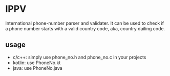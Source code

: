 IPPV
======================================================
  International phone-number parser and validater. It
can be used to check if a phone number starts with a
valid country code, aka, country dailing code.


usage
-------------------------------------------------------
  - c/c++:
    simply use phone_no.h and phone_no.c in your projects
  - kotlin:
    use PhoneNo.kt
  - java:
    use PhoneNo.java
